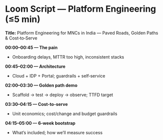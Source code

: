 # Loom Script — Platform Engineering (≤5 min)

**Title:** Platform Engineering for MNCs in India — Paved Roads, Golden Paths & Cost‑to‑Serve

**00:00–00:45 — The pain**
- Onboarding delays, MTTR too high, inconsistent stacks

**00:45–02:00 — Architecture**
- Cloud + IDP + Portal; guardrails + self‑service

**02:00–03:30 — Golden path demo**
- Scaffold → test → deploy → observe; TTFD target

**03:30–04:15 — Cost-to-serve**
- Unit economics; cost/change and budget guardrails

**04:15–05:00 — 6‑week bootstrap**
- What’s included; how we’ll measure success
